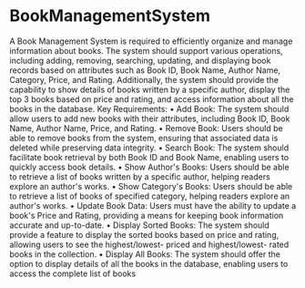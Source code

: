# BookManagementSystem
 A Book Management System is required to efficiently organize and manage  information about books. The system should support various operations,  including adding, removing, searching, updating, and displaying book records  based on attributes such as Book ID, Book Name, Author Name, Category,  Price, and Rating. Additionally, the system should provide the capability to  show details of books written by a specific author, display the top 3 books  based on price and rating, and access information about all the books in the  database. Key Requirements: • Add Book: The system should allow users to add new books with their  attributes, including Book ID, Book Name, Author Name, Price, and  Rating. • Remove Book: Users should be able to remove books from the system,  ensuring that associated data is deleted while preserving data integrity. • Search Book: The system should facilitate book retrieval by both Book  ID and Book Name, enabling users to quickly access book details. • Show Author's Books: Users should be able to retrieve a list of books  written by a specific author, helping readers explore an author's works. • Show Category's Books: Users should be able to retrieve a list of books  of specified category, helping readers explore an author's works. • Update Book Data: Users must have the ability to update a book's Price  and Rating, providing a means for keeping book information accurate  and up-to-date. • Display Sorted Books: The system should provide a feature to display  the sorted books based on price and rating, allowing users to see the  highest/lowest- priced and highest/lowest- rated books in the collection. • Display All Books: The system should offer the option to display  details of all the books in the database, enabling users to access the  complete list of books
